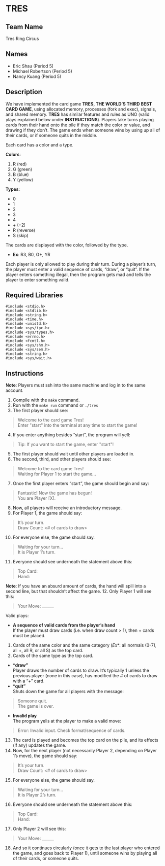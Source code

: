  # TRES

## Team Name
Tres Ring Circus

## Names

- Eric Shau (Period 5)
- Michael Robertson (Period 5)
- Nancy Kuang (Period 5)

## Description

We have implemented the card game **TRES, THE WORLD’S THIRD BEST CARD GAME**, using allocated memory, processes (fork and exec), signals, and shared memory. **TRES** has similar features and rules as UNO (valid plays explained below under **INSTRUCTIONS**). Players take turns playing cards from their hand onto the pile if they match the color or value, and drawing if they don’t. The game ends when someone wins by using up all of their cards, or if someone quits in the middle. 

Each card has a color and a type.

**Colors**:
1. R (red)
2. G (green)
3. B (blue)
4. Y (yellow)

**Types**:
- 0
- 1
- 2
- 3
- 4
- \+ (+2)
- R (reverse)
- S (skip)

The cards are displayed with the color, followed by the type.
* **Ex**: R3, B0, G+, YR

Each player is only allowed to play during their turn. During a player’s turn, the player must enter a valid sequence of cards, “draw”, or “quit”. If the player enters something illegal, then the program gets mad and tells the player to enter something valid.

## Required Libraries
```
#include <stdio.h>
#include <stdlib.h>
#include <string.h>
#include <time.h>
#include <unistd.h>
#include <sys/ipc.h>
#include <sys/types.h>
#include <errno.h>
#include <fcntl.h>
#include <sys/shm.h>
#include <sys/sem.h>
#include <string.h>
#include <sys/wait.h>
```
## Instructions

**Note**: Players must ssh into the same machine and log in to the same account.

1. Compile with the ```make``` command.
2. Run with the ```make run``` command or ```./tres```
3. The first player should see:
> Welcome to the card game Tres!\
Enter "start" into the terminal at any time to start the game!
4. If you enter anything besides “start”, the program will yell:
> Tip: If you want to start the game, enter "start"!
5. The first player should wait until other players are loaded in.
6. The second, third, and other players should see:
> Welcome to the card game Tres!\
Waiting for Player 1 to start the game…
7. Once the first player enters “start”, the game should begin and say:
> Fantastic! Now the game has begun!\
You are Player [X].
8. Now, all players will receive an introductory message.
9. For Player 1, the game should say:
> It’s your turn.\
Draw Count:  <# of cards to draw>
10. For everyone else, the game should say.
> Waiting for your turn…\
It is Player 1’s turn.
11. Everyone should see underneath the statement above this:
> Top Card:  <Last Played card>\
Hand: <Cards in hand>

**Note**: If you have an absurd amount of cards, the hand will spill into a second line, but that shouldn’t affect the game.
12. Only Player 1 will see this:
> Your Move: ______

Valid plays:
- **A sequence of valid cards from the player’s hand**\
If the player must draw cards (i.e. when draw count  > 1), then + cards must be placed.
1. Cards of the same color and the same category (*Ex**: all normals (0-7), all +, all R, or all S) as the top card.
2. Cards of the same type as the top card.
- **“draw”**\
Player draws the number of cards to draw. It’s typically 1 unless the previous player (none in this case), has modified the # of cards to draw with a “+” card.
- **“quit”** \
Shuts down the game for all players with the message:
> Someone quit.\
The game is over.
- **Invalid play**\
The program yells at the player to make a valid move:
> Error: Invalid input. Check format/sequence of cards.
13. The card is played and becomes the top card on the pile, and its effects (if any) updates the game.
14. Now, for the next player (not necessarily Player 2, depending on Player 1’s move), the game should say:
> It’s your turn.\
Draw Count:  <# of cards to draw>
15. For everyone else, the game should say.
> Waiting for your turn… \
It is Player 2’s turn.
16. Everyone should see underneath the statement above this:
> Top Card:  <Last Played card>\
Hand: <Cards in hand>
17. Only Player 2 will see this:
> Your Move: ______
18. And so it continues circularly (once it gets to the last player who entered the game, and goes back to Player 1), until someone wins by playing all of their cards, or someone quits.
